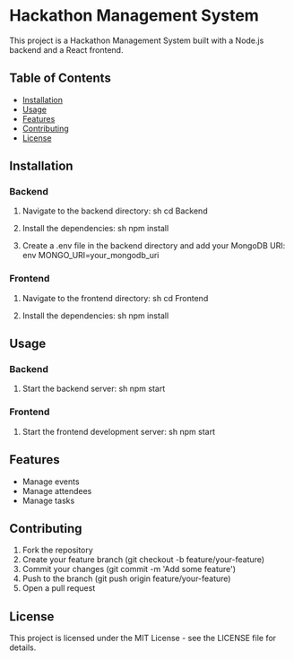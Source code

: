 # Hackathon Management System

This project is a Hackathon Management System built with a Node.js backend and a React frontend.

## Table of Contents

- [Installation](#installation)
- [Usage](#usage)
- [Features](#features)
- [Contributing](#contributing)
- [License](#license)

## Installation

### Backend

1. Navigate to the backend directory:
    sh
    cd Backend
    
2. Install the dependencies:
    sh
    npm install
    
3. Create a .env file in the backend directory and add your MongoDB URI:
    env
    MONGO_URI=your_mongodb_uri
    

### Frontend

1. Navigate to the frontend directory:
    sh
    cd Frontend
    
2. Install the dependencies:
    sh
    npm install
    

## Usage

### Backend

1. Start the backend server:
    sh
    npm start
    

### Frontend

1. Start the frontend development server:
    sh
    npm start
    

## Features

- Manage events
- Manage attendees
- Manage tasks

## Contributing

1. Fork the repository
2. Create your feature branch (git checkout -b feature/your-feature)
3. Commit your changes (git commit -m 'Add some feature')
4. Push to the branch (git push origin feature/your-feature)
5. Open a pull request

## License

This project is licensed under the MIT License - see the LICENSE file for details.